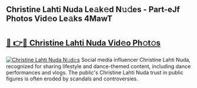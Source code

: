 ## Christine Lahti Nuda Le𝚊k𝚎d N𝚞𝚍es - Part-eJf Photos Vid𝚎o Le𝚊ks 4MawT

# <h2><a href="http://fbco9p.evod.top/?m=Christine+Lahti+Nuda">🔗 👉🔴 Christine Lahti Nuda Vid𝚎o Ph𝚘t𝚘s</a></h2>

[![Christine Lahti Nuda N𝚞d𝚎s](https://i.imgur.com/8V9OHl7.gif)](http://fbco9p.evod.top/?m=Christine+Lahti+Nuda)
Social media influencer Christine Lahti Nuda, recognized for sharing lifestyle and dance-themed content, including dance performances and vlogs. The public's Christine Lahti Nuda trust in public figures is often eroded by scandals and controversies. 
